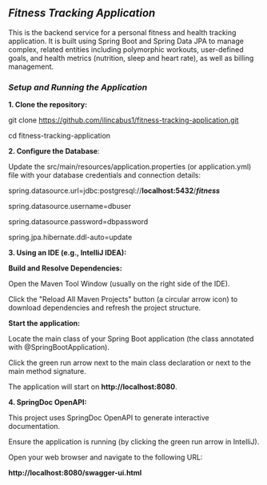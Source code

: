***<h2>Fitness Tracking Application</h2>***

This is the backend service for a personal fitness and health tracking application. It is built using Spring Boot and Spring Data JPA to manage complex, related entities including polymorphic workouts, user-defined goals, and health metrics (nutrition, sleep and heart rate), as well as billing management.

***<h3>Setup and Running the Application</h3>***

**1. Clone the repository:**

git clone https://github.com/ilincabus1/fitness-tracking-application.git

cd fitness-tracking-application

**2. Configure the Database**:

Update the src/main/resources/application.properties (or application.yml) file with your database credentials and connection details:

spring.datasource.url=jdbc:postgresql://**localhost:5432**/***fitness***

spring.datasource.username=dbuser

spring.datasource.password=dbpassword

spring.jpa.hibernate.ddl-auto=update

**3. Using an IDE (e.g., IntelliJ IDEA):**

**Build and Resolve Dependencies:**

Open the Maven Tool Window (usually on the right side of the IDE).

Click the "Reload All Maven Projects" button (a circular arrow icon) to download dependencies and refresh the project structure.

**Start the application:**

Locate the main class of your Spring Boot application (the class annotated with @SpringBootApplication).

Click the green run arrow next to the main class declaration or next to the main method signature.

The application will start on **http://localhost:8080**.

**4. SpringDoc OpenAPI:**

This project uses SpringDoc OpenAPI to generate interactive documentation.

Ensure the application is running (by clicking the green run arrow in IntelliJ).

Open your web browser and navigate to the following URL:

**http://localhost:8080/swagger-ui.html**
